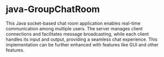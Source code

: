 # java-GroupChatRoom
This Java socket-based chat room application enables real-time communication among multiple users. The server manages client connections and facilitates message broadcasting, while each client handles its input and output, providing a seamless chat experience. This implementation can be further enhanced with features like GUI and other features. 
